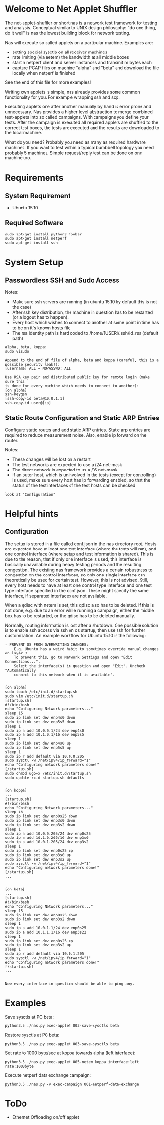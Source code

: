 # Welcome to Net Applet Shuffler #

The net-applet-shuffler or short nas is a network test framework for testing
and analysis. Conceptual similar to UNIX design philosophy: "do one thing, do
it well" is nas the lowest building block for network testing.

Nas will execute so called applets on a particular machine. Examples are:

* setting special sysctls on all receiver machines
* rate limiting (via netem) the bandwidth at all middle boxes
* start n netperf client and server instances and transmit m bytes each
* capture PCAP files on machine "alpha" and "beta" and download the file locally when netperf is finished

See the end of this file for more examples!

Writing own applets is simple, nas already provides some common
functionality for you. For example wrapping ssh and scp.

Executing applets one after another manually by hand is error prone and
unnecessary. Nas provides a higher level abstraction to merge combined
test-applets into so called campaigns. With campaigns you define your tests.
After the campaign is executed all required applets are shuffled to the correct
test boxes, the tests are executed and the results are downloaded to the local
machine.

What do you need? Probably you need as many as required hardware machines. If you
want to test within a typical bumbbell topology you need probably 5 machines.
Simple request/reply test can be done on one machine too.


# Requirements #

## System Requirement ##

* Ubuntu 15.10

## Required Software ##

```
sudo apt-get install python3 foobar
sudo apt-get install netperf
sudo apt-get install ssh
```

# System Setup #

## Passwordless SSH and Sudo Access ##

Notes:
- Make sure ssh servers are running (in ubuntu 15.10 by default this is not the case)
- After ssh key distribution, the machine in question has to be restarted (or
a logout has to happen).
- Every host which wishes to connect to another at some point in time has to be
on it's known hosts file
- The rsa identity path is hard coded to /home/[USER]/.ssh/id_rsa (default path)

```
alpha, beta, koppa:
sudo visudo

Append to the end of file of alpha, beta and koppa (careful, this is a
possible security leak!):
[username] ALL = NOPASSWD: ALL

Use RSA key pair and distributed public key for remote login (make sure this
is done for every machine which needs to connect to another):
[on alpha]
ssh-keygen
[ssh-copy-id beta@10.0.1.1]
ssh-copy-id user@[ip]
```


## Static Route Configuration and Static ARP Entries #

Configure static routes and add static ARP entries. Static
arp entries are required to reduce measurement noise. Also, enable ip forward
on the router.

Notes:
- These changes will be lost on a restart
- The test networks are expected to use a /24 net-mask
- The direct network is expected to us a /16 net-mask
- If an outer host, which is uninvolved in the tests (except for controlling) is
used, make sure every host has ip forwarding enabled, so that the status of the
test interfaces of the test hosts can be checked

```
look at "Configuration"
```


# Helpful hints #

## Configuration ##

The setup is stored in a file called conf.json in the nas directory root.
Hosts are expected have at least one test interface (where the tests will run),
and one control interface (where setup and test information is shared).
This is due to the reason, that if only one interface is used, this interface is
basically unavailable during heavy testing periods and the resulting congestion.
The existing nas framework provides a certain robustness to congestion on the control interfaces, so
only one single interface can theoretically be used for certain test. However,
this is not advised. Still, every host needs to have at least one control type
interface and one test type interface specified in the conf.json. These might specify the
same interface, if separated interfaces are not available.

When a qdisc with netem is set, this qdisc also has to be deleted. If this is not done,
e.g. due to an error while running a campaign, either the middle box has to be restarted,
or the qdisc has to be deleted manually.

Normally, routing information is lost after a shutdown. One possible solution
is to enable ssh access via ssh on os startup, then use ssh for further
customization. An example workflow for Ubuntu 15.10 is the following:

```
- PREVENT OS FROM OVERWRITING CHANGES:
    E.g. Ubuntu has a weird habit to sometimes override manual changes on layer 3.
    To prevent this, go to Network Settings and open "Edit Connections...".
    Select the interface(s) in question and open "Edit". Uncheck "Automatically
    connect to this network when it is available".


[on alpha]
sudo touch /etc/init.d/startup.sh
sudo vim /etc/init.d/startup.sh
[startup.sh]
#!/bin/bash
echo "Configuring Network parameters..."
sleep 15
sudo ip link set dev enp4s0 down
sudo ip link set dev enp5s5 down
sleep 1
sudo ip a add 10.0.0.1/24 dev enp4s0
sudo ip a add 10.1.0.1/16 dev enp5s5
sleep 1
sudo ip link set dev enp4s0 up
sudo ip link set dev enp5s5 up
sleep 1
sudo ip r add default via 10.0.0.205
sudo sysctl -w /net/ipv4/ip_forward="1"
echo "Configuring network parameters done!"
[/startup.sh]
sudo chmod ugo+x /etc/init.d/startup.sh
sudo update-rc.d startup.sh defaults


[on koppa]
...
[startup.sh]
#!/bin/bash
echo "Configuring Network parameters..."
sleep 15
sudo ip link set dev enp0s25 down
sudo ip link set dev enp3s0 down
sudo ip link set dev enp3s2 down
sleep 1
sudo ip a add 10.0.0.205/24 dev enp0s25
sudo ip a add 10.1.0.205/16 dev enp3s0
sudo ip a add 10.0.1.205/24 dev enp3s2
sleep 1
sudo ip link set dev enp0s25 up
sudo ip link set dev enp3s0 up
sudo ip link set dev enp3s2 up
sudo sysctl -w /net/ipv4/ip_forward="1"
echo "Configuring network parameters done!"
[/startup.sh]
...


[on beta]
...
[startup.sh]
#!/bin/bash
echo "Configuring Network parameters..."
sleep 15
sudo ip link set dev enp0s25 down
sudo ip link set dev enp3s2 down
sleep 1
sudo ip a add 10.0.1.1/24 dev enp0s25
sudo ip a add 10.1.1.1/16 dev enp3s22
sleep 1
sudo ip link set dev enp0s25 up
sudo ip link set dev enp3s2 up
sleep 1
sudo ip r add default via 10.0.1.205
sudo sysctl -w /net/ipv4/ip_forward="1"
echo "Configuring network parameters done!"
[/startup.sh]
...


Now every interface in question should be able to ping any.
```


# Examples #


Save sysctls at PC beta:

```
python3.5 ./nas.py exec-applet 003-save-sysctls beta
```


Restore sysctls at PC beta:

```
python3.5 ./nas.py exec-applet 003-save-sysctls beta
```

Set rate to 1000 byte/sec at koppa towards alpha (left interface):

```
python3.5 ./nas.py exec-applet 005-netem koppa interface:left rate:1000byte
```

Execute netperf data exchange campaign:

```
python3.5 ./nas.py -v exec-campaign 001-netperf-data-exchange
```


# ToDo #

* Ethernet Offloading on/off applet
